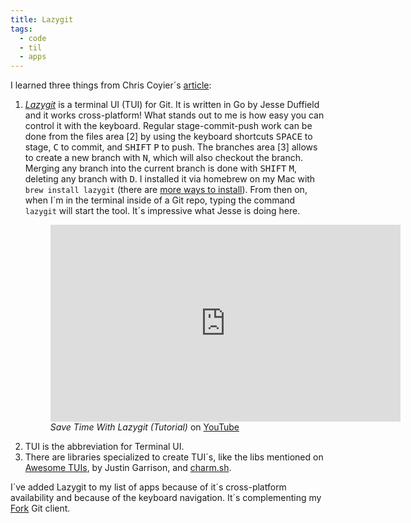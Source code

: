 ```yaml
---
title: Lazygit
tags:
  - code 
  - til
  - apps
---
```

I learned three things from Chris Coyier´s [article](https://frontendmasters.com/blog/lazygit/):

1. [<cite>Lazygit</cite>](https://github.com/jesseduffield/lazygit) is a terminal UI (TUI) for Git. It is written in Go by Jesse Duffield and it works cross-platform! What stands out to me is how easy you can control it with the keyboard. Regular stage-commit-push work can be done from the files area [2] by using the keyboard shortcuts <kbd>SPACE</kbd> to stage, <kbd>C</kbd> to commit, and <kbd>SHIFT</kbd> <kbd>P</kbd> to push.  The branches area [3] allows to create a new branch with <kbd>N</kbd>, which will also checkout the branch. Merging any branch into the current branch is done with <kbd>SHIFT</kbd> <kbd>M</kbd>, deleting any branch with <kbd>D</kbd>. I installed it via homebrew on my Mac with `brew install lazygit` (there are [more ways to install](https://github.com/jesseduffield/lazygit?tab=readme-ov-file#installation)). From then on, when I´m in the terminal inside of a Git repo, typing the command  `lazygit` will start the tool. It´s impressive what Jesse is doing here. 
   <figure><iframe width="560" height="315" src="https://www.youtube.com/embed/VDXvbHZYeKY?si=JjcrP73aYFTD7X0e" title="YouTube video player" frameborder="0" allow="accelerometer; autoplay; clipboard-write; encrypted-media; gyroscope; picture-in-picture; web-share" referrerpolicy="strict-origin-when-cross-origin" allowfullscreen></iframe>
   <figcaption><cite>Save Time With Lazygit (Tutorial) </cite> on <a href="https://www.youtube.com/watch?v=VDXvbHZYeKY ">YouTube</a></figcaption>
   </figure>
2. TUI is the abbreviation for Terminal UI.
3. There are libraries specialized to create TUI´s, like the libs mentioned on [Awesome TUIs](https://github.com/rothgar/awesome-tuis), by Justin Garrison, and [charm.sh](https://charm.sh). 

I´ve added Lazygit to my list of apps because of it´s cross-platform availability and because of the keyboard navigation. It´s complementing my [Fork](/2023-12-22-fork/) Git client. 
